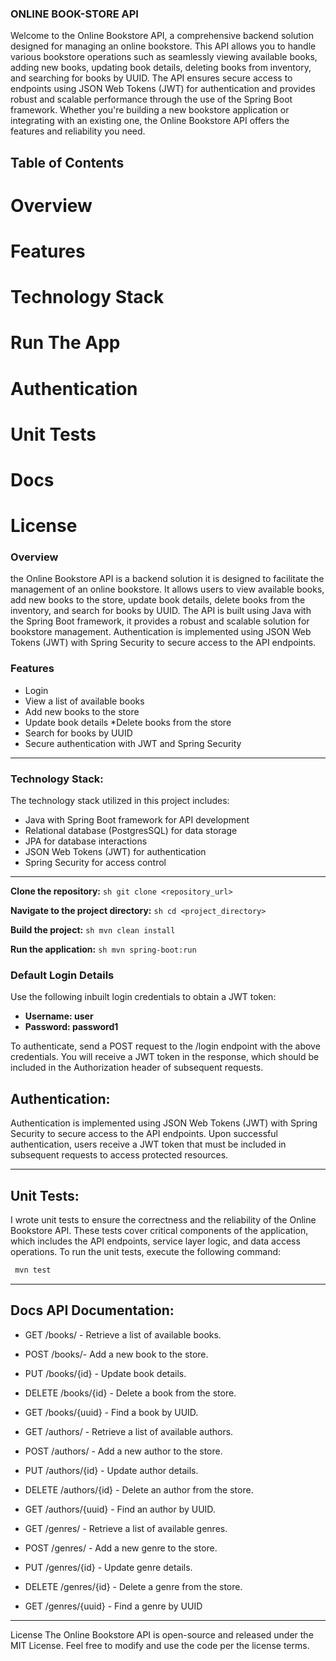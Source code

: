 ### ONLINE BOOK-STORE API

Welcome to the Online Bookstore API, 
a comprehensive backend solution designed for managing an online bookstore. 
This API allows you to handle various bookstore operations such as seamlessly 
viewing available books, adding new books, updating book details, 
deleting books from inventory, and searching for books by UUID. 
The API ensures secure access to endpoints using JSON Web Tokens (JWT) 
for authentication and provides robust and scalable performance through 
the use of the Spring Boot framework.
Whether you're building a new bookstore application or integrating with an existing one,
the Online Bookstore API offers the features and reliability you need.

## Table of Contents

# Overview
# Features
# Technology Stack
# Run The App
# Authentication
# Unit Tests
# Docs
# License


###  Overview 

the Online Bookstore API is a backend solution 
it is designed to facilitate the management of an online bookstore.
It allows users to view available books, 
add new books to the store, update book details,
delete books from the inventory, and search for books by UUID. 
The API is built using Java with the Spring Boot framework, 
it provides a robust and scalable solution for bookstore management. 
Authentication is implemented using JSON Web Tokens (JWT) 
with Spring Security to secure access to the API endpoints.

### Features
* Login 
* View a list of available books 
* Add new books to the store 
* Update book details *Delete books from the store 
* Search for books by UUID 
* Secure authentication with JWT and Spring Security
------------------
### Technology Stack:

The technology stack utilized in this project includes: 
* Java with Spring Boot framework for API development 
* Relational database (PostgresSQL) for data storage 
* JPA for database interactions 
* JSON Web Tokens (JWT) for authentication 
* Spring Security for access control

--------------
  **Clone the repository:**
    ```sh
    git clone <repository_url>
    ```

  **Navigate to the project directory:**
    ```sh
    cd <project_directory>
    ```

   **Build the project:**
    ```sh
   mvn clean install
    ```
    
   **Run the application:**
    ```sh
   mvn spring-boot:run
    ```

   ### Default Login Details
Use the following inbuilt login credentials to obtain a JWT token:
- **Username: user**
- **Password: password1**

To authenticate, send a POST request to the /login endpoint 
with the above credentials. You will receive a JWT token in the response,
which should be included in the Authorization header of subsequent requests.

  ## Authentication: 
Authentication is implemented using JSON Web Tokens (JWT) 
with Spring Security to secure access to the API endpoints. 
Upon successful authentication, users receive 
a JWT token that must be included in subsequent requests 
to access protected resources.

----------------
  ## Unit Tests: 
I wrote unit tests to ensure the correctness 
and the reliability of the Online Bookstore API. 
These tests cover critical components of the application,
which includes the API endpoints, service layer logic, and data access operations. 
To run the unit tests, execute the following command:
```sh
 mvn test

```
-------------
## Docs API Documentation: 
* GET /books/ - Retrieve a list of available books. 
* POST /books/- Add a new book to the store. 
* PUT /books/{id} - Update book details. 
* DELETE /books/{id} - Delete a book from the store. 
* GET /books/{uuid} - Find a book by UUID.

* GET /authors/ - Retrieve a list of available authors.
* POST /authors/ - Add a new author to the store.
* PUT /authors/{id} - Update author details.
* DELETE /authors/{id} - Delete an author from the store.
* GET /authors/{uuid} - Find an author by UUID.
  
*  GET /genres/ - Retrieve a list of available genres.
*  POST /genres/ - Add a new genre to the store.
*  PUT /genres/{id} - Update genre details.
*  DELETE /genres/{id} - Delete a genre from the store.
*  GET /genres/{uuid} - Find a genre by UUID
---------------
License The Online Bookstore API is open-source and released under the MIT License. 
Feel free to modify and use the code per the license terms.
